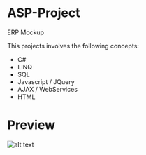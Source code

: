 # ASP-Project
ERP Mockup

This projects involves the following concepts:
+ C#
+ LINQ
+ SQL
+ Javascript / JQuery
+ AJAX / WebServices
+ HTML

# Preview
![alt text](http://i.imgur.com/lMyBuc8.png?1 "Dashboard")
